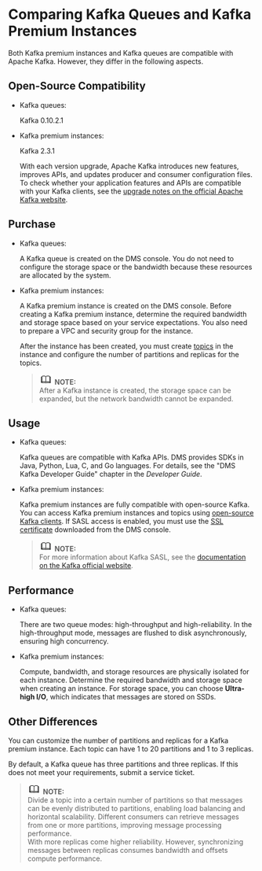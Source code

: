 # Comparing Kafka Queues and Kafka Premium Instances<a name="EN-US_TOPIC_0201838022"></a>

Both Kafka premium instances and Kafka queues are compatible with Apache Kafka. However, they differ in the following aspects.

## Open-Source Compatibility<a name="en-us_topic_0165154748_section5294188102115"></a>

-   Kafka queues:

    Kafka 0.10.2.1

-   Kafka premium instances:

    Kafka 2.3.1

    With each version upgrade, Apache Kafka introduces new features, improves APIs, and updates producer and consumer configuration files. To check whether your application features and APIs are compatible with your Kafka clients, see the  [upgrade notes on the official Apache Kafka website](http://kafka.apache.org/documentation.html#upgrade_1_1_0).


## Purchase<a name="en-us_topic_0165154748_section1474825617911"></a>

-   Kafka queues:

    A Kafka queue is created on the DMS console. You do not need to configure the storage space or the bandwidth because these resources are allocated by the system.

-   Kafka premium instances:

    A Kafka premium instance is created on the DMS console. Before creating a Kafka premium instance, determine the required bandwidth and storage space based on your service expectations. You also need to prepare a VPC and security group for the instance.

    After the instance has been created, you must create  [topics](basic-concepts.md#li538132875613)  in the instance and configure the number of partitions and replicas for the topics.

    >![](public_sys-resources/icon-note.gif) **NOTE:**   
    >After a Kafka instance is created, the storage space can be expanded, but the network bandwidth cannot be expanded.  


## Usage<a name="en-us_topic_0165154748_section832916361779"></a>

-   Kafka queues:

    Kafka queues are compatible with Kafka APIs. DMS provides SDKs in Java, Python, Lua, C, and Go languages. For details, see the "DMS Kafka Developer Guide" chapter in the  _Developer Guide_.

-   Kafka premium instances:

    Kafka premium instances are fully compatible with open-source Kafka. You can access Kafka premium instances and topics using  [open-source Kafka clients](https://cwiki.apache.org/confluence/display/KAFKA/Clients). If SASL access is enabled, you must use the  [SSL certificate](https://obs.eu-de.otc.t-systems.com/dms-demo/cert.zip)  downloaded from the DMS console.

    >![](public_sys-resources/icon-note.gif) **NOTE:**   
    >For more information about Kafka SASL, see the  [documentation on the Kafka official website](http://kafka.apache.org/documentation/#security_sasl).  


## Performance<a name="en-us_topic_0165154748_section1370713361109"></a>

-   Kafka queues:

    There are two queue modes: high-throughput and high-reliability. In the high-throughput mode, messages are flushed to disk asynchronously, ensuring high concurrency.

-   Kafka premium instances:

    Compute, bandwidth, and storage resources are physically isolated for each instance. Determine the required bandwidth and storage space when creating an instance. For storage space, you can choose  **Ultra-high I/O**, which indicates that messages are stored on SSDs.


## Other Differences<a name="en-us_topic_0165154748_section1628705914274"></a>

You can customize the number of partitions and replicas for a Kafka premium instance. Each topic can have 1 to 20 partitions and 1 to 3 replicas.

By default, a Kafka queue has three partitions and three replicas. If this does not meet your requirements, submit a service ticket.

>![](public_sys-resources/icon-note.gif) **NOTE:**   
>Divide a topic into a certain number of partitions so that messages can be evenly distributed to partitions, enabling load balancing and horizontal scalability. Different consumers can retrieve messages from one or more partitions, improving message processing performance.  
>With more replicas come higher reliability. However, synchronizing messages between replicas consumes bandwidth and offsets compute performance.  


